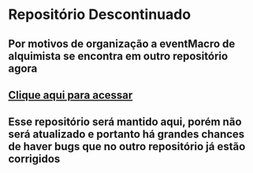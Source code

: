 # Repositório Descontinuado

## Por motivos de organização a eventMacro de alquimista se encontra em outro repositório agora
## [Clique aqui para acessar](https://github.com/eventMacrosBR/up_1_ao_99_todas_classes-bro)


## Esse repositório será mantido aqui, porém não será atualizado e portanto há grandes chances de haver bugs que no outro repositório já estão corrigidos
